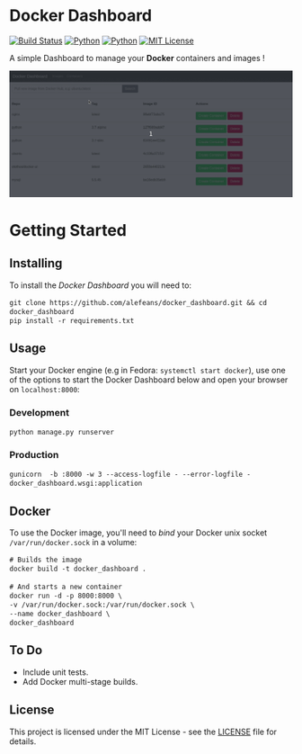 # Docker Dashboard
[![Build Status](https://travis-ci.org/alefeans/docker_dashboard.svg?branch=master)](https://travis-ci.org/alefeans/docker_dashboard) [![Python](https://img.shields.io/badge/python-3.7-blue.svg)]() [![Python](https://img.shields.io/badge/python-3.6-blue.svg)]() [![MIT License](https://img.shields.io/badge/license-MIT-007EC7.svg?style=flat)](/LICENSE)

A simple Dashboard to manage your **Docker** containers and images !

![](/imgs/dashboard_usage.gif)

# Getting Started

## Installing

To install the _Docker Dashboard_ you will need to:

```
git clone https://github.com/alefeans/docker_dashboard.git && cd docker_dashboard
pip install -r requirements.txt
```

## Usage

Start your Docker engine (e.g in Fedora: `systemctl start docker`), use one of the options to start the Docker Dashboard below and open your browser on `localhost:8000`:

### Development

```
python manage.py runserver
```

### Production

```
gunicorn  -b :8000 -w 3 --access-logfile - --error-logfile - docker_dashboard.wsgi:application
```

## Docker

To use the Docker image, you'll need to _bind_ your Docker unix socket `/var/run/docker.sock` in a volume:

```
# Builds the image
docker build -t docker_dashboard .

# And starts a new container
docker run -d -p 8000:8000 \
-v /var/run/docker.sock:/var/run/docker.sock \
--name docker_dashboard \
docker_dashboard
```

## To Do

- Include unit tests.
- Add Docker multi-stage builds.

## License

This project is licensed under the MIT License - see the [LICENSE](LICENSE) file for details.
